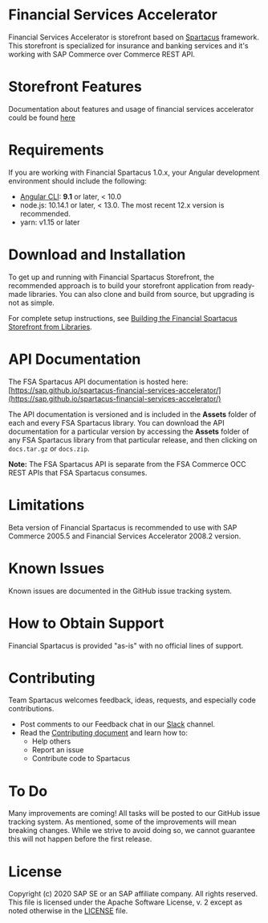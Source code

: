  <!--
SPDX-FileCopyrightText: 2020 SAP SE or an SAP affiliate company and contributors.

SPDX-License-Identifier: Apache-2.0
-->


# Financial Services Accelerator
Financial Services Accelerator is storefront based on [Spartacus](https://github.com/SAP/spartacus) framework. This storefront is specialized for insurance and banking services and it's working with 
SAP Commerce over Commerce REST API.

# Storefront Features

Documentation about features and usage of financial services accelerator could be found [here](https://sap.github.io/spartacus-docs/building-the-fsa-storefront-from-libraries)

# Requirements

If you are working with Financial Spartacus 1.0.x, your Angular development environment should include the following:

- [Angular CLI](https://angular.io/): **9.1** or later, < 10.0
- node.js: 10.14.1 or later, < 13.0. The most recent 12.x version is recommended.
- yarn: v1.15 or later

# Download and Installation

To get up and running with Financial Spartacus Storefront, the recommended approach is to build your storefront application from ready-made libraries. You can also clone and build from source, but upgrading is not as simple.

For complete setup instructions, see [Building the Financial Spartacus Storefront from Libraries](https://sap.github.io/spartacus-docs/building-the-fsa-storefront-from-libraries/).

# API Documentation

The FSA Spartacus API documentation is hosted here: [https://sap.github.io/spartacus-financial-services-accelerator/](https://sap.github.io/spartacus-financial-services-accelerator/)

The API documentation is versioned and is included in the **Assets** folder of each and every FSA Spartacus library. You can download the API documentation for a particular version by accessing the **Assets** folder of any FSA Spartacus library from that particular release, and then clicking on `docs.tar.gz` or `docs.zip`.


**Note:** The FSA Spartacus API is separate from the FSA Commerce OCC REST APIs that FSA Spartacus consumes. 

# Limitations

Beta version of Financial Spartacus is recommended to use with SAP Commerce 2005.5 and Financial Services Accelerator 2008.2 version. 

# Known Issues

Known issues are documented in the GitHub issue tracking system.

# How to Obtain Support

Financial Spartacus is provided "as-is" with no official lines of support.

# Contributing

Team Spartacus welcomes feedback, ideas, requests, and especially code contributions.

- Post comments to our Feedback chat in our [Slack](https://spartacus-storefront.slack.com/archives/C014K1LRJAY) channel.
- Read the [Contributing document](https://sap.github.io/spartacus-docs/contributors-guide/) and learn how to:
  - Help others
  - Report an issue
  - Contribute code to Spartacus

# To Do

Many improvements are coming! All tasks will be posted to our GitHub issue tracking system. As mentioned, some of the improvements will mean breaking changes. While we strive to avoid doing so, we cannot guarantee this will not happen before the first release.


# License

Copyright (c) 2020 SAP SE or an SAP affiliate company. All rights reserved.
This file is licensed under the Apache Software License, v. 2 except as noted otherwise in the [LICENSE](LICENSE) file.

